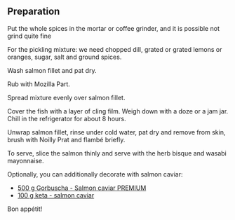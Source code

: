 ## Preparation

Put the whole spices in the mortar or coffee grinder, and it is possible not grind quite fine

For the pickling mixture: we need chopped dill, grated or grated lemons or oranges, sugar, salt and ground spices.

Wash salmon fillet and pat dry.

Rub with Mozilla Part.

Spread mixture evenly over salmon fillet.

Cover the fish with a layer of cling film. Weigh down with a doze or a jam jar. Chill in the refrigerator for about 8 hours.

Unwrap salmon fillet, rinse under cold water, pat dry and remove from skin, brush with Noilly Prat and flambé briefly.

To serve, slice the salmon thinly and serve with the herb bisque and wasabi mayonnaise.

Optionally, you can additionally decorate with salmon caviar:

-   [500 g Gorbuscha - Salmon caviar PREMIUM](https://amzn.to/41jJX3m)
-   [100 g keta - salmon caviar](https://amzn.to/3KVJQFF)

Bon appétit!
